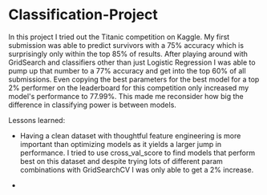 # Classification-Project

In this project I tried out the Titanic competition on Kaggle. My first submission was able to predict survivors with a 75% accuracy which is surprisingly only within the top 85% of results. After playing around with GridSearch and classifiers other than just Logistic Regression I was able to pump up that number to a 77% accuracy and get into the top 60% of all submissions. Even copying the best parameters for the best model for a top 2% performer on the leaderboard for this competition only increased my model's performance to 77.99%. This made me reconsider how big the difference in classifying power is between models.

Lessons learned:

- Having a clean dataset with thoughtful feature engineering is more important than optimizing models as it yields a larger jump in performance. I tried to use cross_val_score to find models that perform best on this dataset and despite trying lots of different param combinations with GridSearchCV I was only able to get a 2% increase.

- 
